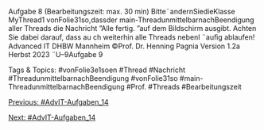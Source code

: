 Aufgabe 8 (Bearbeitungszeit: max. 30 min)
Bitte¨andernSiedieKlasse MyThread1 vonFolie31so,dassder main-ThreadunmittelbarnachBeendigung
aller Threads die Nachricht ”Alle fertig. ”auf dem Bildschirm ausgibt. Achten Sie dabei darauf, dass au ch
weiterhin alle Threads nebenl ¨auﬁg ablaufen!
Advanced IT DHBW Mannheim ©Prof. Dr. Henning Pagnia Version 1.2a Herbst 2023 ¨U–9Aufgabe 9

   Tags & Topics:
   #vonFolie3e1soen
   #Thread
   #Nachricht
   #ThreadunmittelbarnachBeendigung
   #vonFolie31so
   #main-ThreadunmittelbarnachBeendigung
   #Prof.
   #Threads
   #Bearbeitungszeit

[Previous: #AdvIT-Aufgaben_14](AdvIT-Aufgaben_14.md)

[Next: #AdvIT-Aufgaben_14](AdvIT-Aufgaben_14.md)